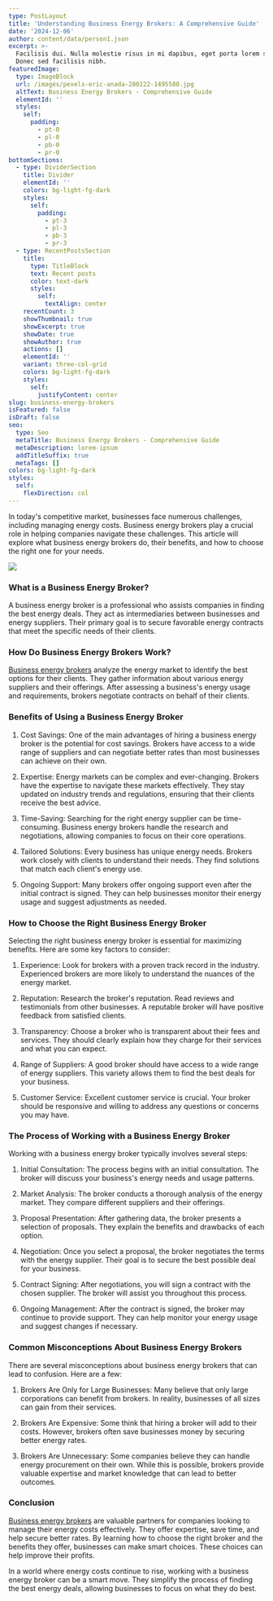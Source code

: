 ```yaml
---
type: PostLayout
title: 'Understanding Business Energy Brokers: A Comprehensive Guide'
date: '2024-12-06'
author: content/data/person1.json
excerpt: >-
  Facilisis dui. Nulla molestie risus in mi dapibus, eget porta lorem semper.
  Donec sed facilisis nibh.
featuredImage:
  type: ImageBlock
  url: /images/pexels-eric-anada-280222-1495580.jpg
  altText: Business Energy Brokers - Comprehensive Guide
  elementId: ''
  styles:
    self:
      padding:
        - pt-0
        - pl-0
        - pb-0
        - pr-0
bottomSections:
  - type: DividerSection
    title: Divider
    elementId: ''
    colors: bg-light-fg-dark
    styles:
      self:
        padding:
          - pt-3
          - pl-3
          - pb-3
          - pr-3
  - type: RecentPostsSection
    title:
      type: TitleBlock
      text: Recent posts
      color: text-dark
      styles:
        self:
          textAlign: center
    recentCount: 3
    showThumbnail: true
    showExcerpt: true
    showDate: true
    showAuthor: true
    actions: []
    elementId: ''
    variant: three-col-grid
    colors: bg-light-fg-dark
    styles:
      self:
        justifyContent: center
slug: business-energy-brokers
isFeatured: false
isDraft: false
seo:
  type: Seo
  metaTitle: Business Energy Brokers - Comprehensive Guide
  metaDescription: lorem-ipsum
  addTitleSuffix: true
  metaTags: []
colors: bg-light-fg-dark
styles:
  self:
    flexDirection: col
---
```

In today's competitive market, businesses face numerous challenges, including managing energy costs. Business energy brokers play a crucial role in helping companies navigate these challenges. This article will explore what business energy brokers do, their benefits, and how to choose the right one for your needs.

![](/images/pexels-rdne-7821936.jpg)

### What is a Business Energy Broker?

A business energy broker is a professional who assists companies in finding the best energy deals. They act as intermediaries between businesses and energy suppliers. Their primary goal is to secure favorable energy contracts that meet the specific needs of their clients.

### How Do Business Energy Brokers Work?

[Business energy brokers](https://termina.io/blog/how-termina-compares-to-other-australian-business-energy-brokers) analyze the energy market to identify the best options for their clients. They gather information about various energy suppliers and their offerings. After assessing a business's energy usage and requirements, brokers negotiate contracts on behalf of their clients.

### Benefits of Using a Business Energy Broker

1.  Cost Savings: One of the main advantages of hiring a business energy broker is the potential for cost savings. Brokers have access to a wide range of suppliers and can negotiate better rates than most businesses can achieve on their own.



2.  Expertise: Energy markets can be complex and ever-changing. Brokers have the expertise to navigate these markets effectively. They stay updated on industry trends and regulations, ensuring that their clients receive the best advice.



3.  Time-Saving: Searching for the right energy supplier can be time-consuming. Business energy brokers handle the research and negotiations, allowing companies to focus on their core operations.



4.  Tailored Solutions: Every business has unique energy needs. Brokers work closely with clients to understand their needs. They find solutions that match each client's energy use.



5.  Ongoing Support: Many brokers offer ongoing support even after the initial contract is signed. They can help businesses monitor their energy usage and suggest adjustments as needed.



### How to Choose the Right Business Energy Broker

Selecting the right business energy broker is essential for maximizing benefits. Here are some key factors to consider:

1.  Experience: Look for brokers with a proven track record in the industry. Experienced brokers are more likely to understand the nuances of the energy market.



2.  Reputation: Research the broker's reputation. Read reviews and testimonials from other businesses. A reputable broker will have positive feedback from satisfied clients.



3.  Transparency: Choose a broker who is transparent about their fees and services. They should clearly explain how they charge for their services and what you can expect.



4.  Range of Suppliers: A good broker should have access to a wide range of energy suppliers. This variety allows them to find the best deals for your business.



5.  Customer Service: Excellent customer service is crucial. Your broker should be responsive and willing to address any questions or concerns you may have.



### The Process of Working with a Business Energy Broker

Working with a business energy broker typically involves several steps:

1.  Initial Consultation: The process begins with an initial consultation. The broker will discuss your business's energy needs and usage patterns.



2.  Market Analysis: The broker conducts a thorough analysis of the energy market. They compare different suppliers and their offerings.



3.  Proposal Presentation: After gathering data, the broker presents a selection of proposals. They explain the benefits and drawbacks of each option.



4.  Negotiation: Once you select a proposal, the broker negotiates the terms with the energy supplier. Their goal is to secure the best possible deal for your business.



5.  Contract Signing: After negotiations, you will sign a contract with the chosen supplier. The broker will assist you throughout this process.



6.  Ongoing Management: After the contract is signed, the broker may continue to provide support. They can help monitor your energy usage and suggest changes if necessary.



### Common Misconceptions About Business Energy Brokers

There are several misconceptions about business energy brokers that can lead to confusion. Here are a few:

1.  Brokers Are Only for Large Businesses: Many believe that only large corporations can benefit from brokers. In reality, businesses of all sizes can gain from their services.



2.  Brokers Are Expensive: Some think that hiring a broker will add to their costs. However, brokers often save businesses money by securing better energy rates.



3.  Brokers Are Unnecessary: Some companies believe they can handle energy procurement on their own. While this is possible, brokers provide valuable expertise and market knowledge that can lead to better outcomes.



### Conclusion

[Business energy brokers](https://termina.io/blog/how-termina-compares-to-other-australian-business-energy-brokers) are valuable partners for companies looking to manage their energy costs effectively. They offer expertise, save time, and help secure better rates. By learning how to choose the right broker and the benefits they offer, businesses can make smart choices. These choices can help improve their profits.

In a world where energy costs continue to rise, working with a business energy broker can be a smart move. They simplify the process of finding the best energy deals, allowing businesses to focus on what they do best.
